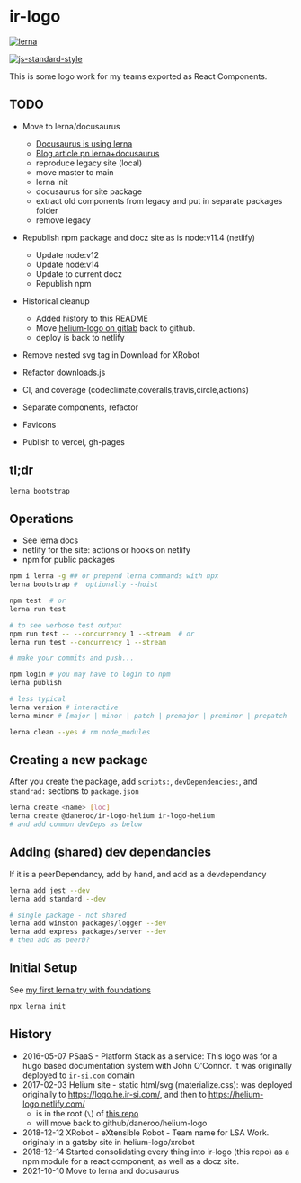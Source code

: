 # ir-logo

<!-- Badges -->
[![lerna](https://img.shields.io/badge/maintained%20with-lerna-cc00ff.svg)](https://lernajs.io/)

[![js-standard-style](https://img.shields.io/badge/code%20style-standard-brightgreen.svg)](http://standardjs.com)

This is some logo work for my teams exported as React Components.

## TODO

- Move to lerna/docusaurus
  - [Docusaurus is using lerna](https://docusaurus.io/blog/2019/12/30/docusaurus-2019-recap)
  - [Blog article pn lerna+docusaurus](https://morioh.com/p/0ce1f859accb)
  - reproduce legacy site (local)
  - move master to main
  - lerna init
  - docusaurus for site package
  - extract old components from legacy and put in separate packages folder
  - remove legacy

- Republish npm package and docz site as is node:v11.4 (netlify)
  - Update node:v12
  - Update node:v14
  - Update to current docz
  - Republish npm
- Historical cleanup
  - Added history to this README
  - Move [helium-logo on gitlab](https://gitlab.com/daneroo/helium-xrobot-logo) back to github.
  - deploy is back to netlify
- Remove nested svg tag in Download for XRobot
- Refactor downloads.js
- CI, and coverage (codeclimate,coveralls,travis,circle,actions)
- Separate components, refactor
- Favicons
- Publish to vercel, gh-pages

## tl;dr

```bash
lerna bootstrap
```

## Operations

- See lerna docs
- netlify for the site: actions or hooks on netlify
- npm for public packages

```bash
npm i lerna -g ## or prepend lerna commands with npx
lerna bootstrap #  optionally --hoist

npm test  # or
lerna run test

# to see verbose test output
npm run test -- --concurrency 1 --stream  # or
lerna run test --concurrency 1 --stream

# make your commits and push...

npm login # you may have to login to npm
lerna publish

# less typical
lerna version # interactive
lerna minor # [major | minor | patch | premajor | preminor | prepatch | prerelease]

lerna clean --yes # rm node_modules
```

## Creating a new package

After you create the package, add `scripts:`, `devDependencies:`, and `standrad:`
sections to `package.json`

```bash
lerna create <name> [loc]
lerna create @daneroo/ir-logo-helium ir-logo-helium
# and add common devDeps as below
```

## Adding (shared) dev dependancies

If it is a peerDependancy, add by hand, and add as a devdependancy

```bash
lerna add jest --dev
lerna add standard --dev

# single package - not shared
lerna add winston packages/logger --dev
lerna add express packages/server --dev
# then add as peerD?
```

## Initial Setup

See [my first lerna try with foundations](https://github.com/daneroo/foundations)

```bash
npx lerna init
```


## History

- 2016-05-07 PSaaS - Platform Stack as a service: This logo was for a hugo based documentation system with John O'Connor. It was originally deployed to `ir-si.com` domain
- 2017-02-03 Helium site - static html/svg (materialize.css): was deployed originally to <https://logo.he.ir-si.com/>, and then to <https://helium-logo.netlify.com/>
  - is in the root (`\`) of [this repo](https://gitlab.com/daneroo/helium-xrobot-logo)
  - will move back to github/daneroo/helium-logo
- 2018-12-12 XRobot - eXtensible Robot - Team name for LSA Work. originaly in a gatsby site in helium-logo/xrobot
- 2018-12-14 Started consolidating every thing into ir-logo (this repo) as a npm module for a react component, as well as a docz site.
- 2021-10-10 Move to lerna and docusaurus
